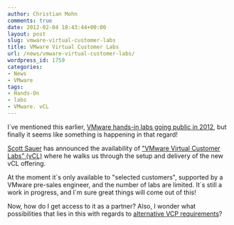 ```yaml
---
author: Christian Mohn
comments: true
date: 2012-02-04 18:43:44+00:00
layout: post
slug: vmware-virtual-customer-labs
title: VMware Virtual Customer Labs
url: /news/vmware-virtual-customer-labs/
wordpress_id: 1759
categories:
- News
- VMware
tags:
- Hands-On
- labs
- VMware. vCL
---
```


I´ve mentioned this earlier, [VMware hands-in labs going public in 2012](http://vninja.net/virtualization/vmworld-hands-on-labs-going-public-in-2012/), but finally it seems like something is happening in that regard!

[Scott Sauer](http://twitter.com/ssauer) has announced the availability of ["VMware Virtual Customer Labs” (vCL)](http://www.virtualinsanity.com/index.php/2012/02/04/vmware-virtual-customer-labs-are-live-hands-on-walk-through/) where he walks us through the setup and delivery of the new vCL offering.

At the moment it´s only available to "selected customers", supported by a VMware pre-sales engineer, and the number of labs are limited. It´s still a work in progress, and I´m sure great things will come out of this!

Now, how do I get access to it as a partner? Also, I wonder what possibilities that lies in this with regards to [alternative VCP requirements](http://vninja.net/vmware-2/vcp-5-certification-requirement-clarification/)?
